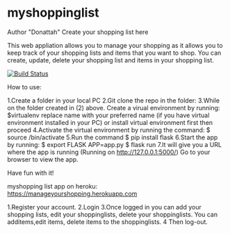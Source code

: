 # myshoppinglist
Author "Donattah"
Create your shopping list here

This web appliation allows you to manage your shopping as it allows you to keep track of your shopping lists and items that you want to shop. You can  create, update, delete your shopping list and items in your shopping list.

[![Build Status](https://travis-ci.org/Dlelo/myshoppinglist.svg?branch=develop)](https://travis-ci.org/Dlelo/myshoppinglist)

How to use:

1.Create a folder in your local PC
2.Git clone the repo in the folder:
3.While on the folder created in (2) above. Create a virual environment by running: 
 $virtualenv <name> 
 replace name with your preferred name (if you have virtual environment installed in your PC) or install virtual environment first then proceed
4.Activate the virtual environment by running the command: $ source <name>/bin/activate
5.Run the command $ pip install flask
6.Start the app by running:
  $ export FLASK APP=app.py
  $ flask run
7.It will give you a URL where the app is running (Running on http://127.0.0.1:5000/) Go to your browser to view the app.

Have fun with it!



myshopping list app on heroku: https://manageyourshopping.herokuapp.com

1.Register your account.
2.Login
3.Once logged in you can add your shopping lists, edit your shoppinglists, delete your shoppinglists. You can additems,edit items, delete items to the shoppinglists.
4 Then log-out.

